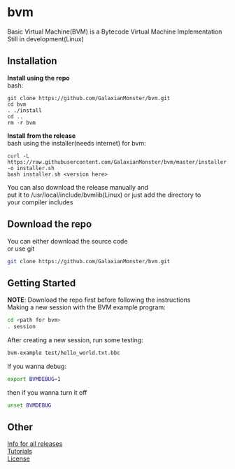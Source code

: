 # bvm
Basic Virtual Machine(BVM) is a Bytecode Virtual Machine Implementation
<br>
Still in development(Linux)

## Installation

**Install using the repo**
<br>
bash:
```
git clone https://github.com/GalaxianMonster/bvm.git
cd bvm
. ./install
cd ..
rm -r bvm
```

**Install from the release**
<br>
bash using the installer(needs internet) for bvm:
```
curl -L https://raw.githubusercontent.com/GalaxianMonster/bvm/master/installer.sh -o installer.sh
bash installer.sh <version here>
```
You can also download the release manually and
<br>
put it to /usr/local/include/bvmlib(Linux) or just add the directory to 
<br>
your compiler includes

## Download the repo
You can either download the source code
<br>
or use git
```bash
git clone https://github.com/GalaxianMonster/bvm.git
```

## Getting Started
**NOTE**: Download the repo first before following the instructions
<br>
Making a new session with the BVM example program:
```bash
cd <path for bvm>
. session
```

After creating a new session, run some testing:
```bash
bvm-example test/hello_world.txt.bbc
```

If you wanna debug:
```bash
export BVMDEBUG=1
```
then if you wanna turn it off
```bash
unset BVMDEBUG
```

## Other
<a href="RELEASE_INFO.md">Info for all releases</a>
<br>
<a href="tutorials/Introduction.md">Tutorials</a>
<br>
<a href="LICENSE">License</a>
